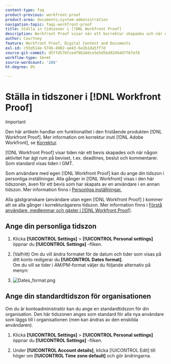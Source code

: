```yaml
---
content-type: faq
product-previous: workfront-proof
product-area: documents;system-administration
navigation-topic: faqs-workfront-proof
title: Ställa in tidszoner i [!DNL Workfront Proof]
description: Workfront Proof visar när ett korrektur skapades och när någon aktivitet har ägt rum på beviset, t.ex. deadlines, beslut och kommentarer. Som standard visas tiden i GMT.
author: Courtney
feature: Workfront Proof, Digital Content and Documents
exl-id: c55d514e-574b-4982-ae43-6e2b1da5ff7d
source-git-commit: d5ffd576fcedf9b10dce5e5d5bd9245dd7f67ef8
workflow-type: tm+mt
source-wordcount: '284'
ht-degree: 0%

---
```


# Ställa in tidszoner i [!DNL Workfront Proof]

>[!IMPORTANT]
>
>Den här artikeln handlar om funktionalitet i den fristående produkten [!DNL Workfront Proof]. Mer information om korrektur inuti [!DNL Adobe Workfront], se [Korrektur](../../../review-and-approve-work/proofing/proofing.md).

[!DNL Workfront Proof] visar tiden när ett bevis skapades och när någon aktivitet har ägt rum på beviset, t.ex. deadlines, beslut och kommentarer. Som standard visas tiden i GMT.

Som användare med egen [!DNL Workfront Proof] kan du ange din tidszon i personliga inställningar. Alla gånger in [!DNL Workfront] visas i den här tidszonen, även för ett bevis som har skapats av en användare i en annan tidszon. Mer information finns i [Personliga inställningar.](https://support.workfront.com/hc/en-us/sections/115000921168-Personal-settings)

Alla gästgranskare (användare utan egen [!DNL Workfront Proof] ) kommer att se alla gånger i korrekturägarens tidszon. Mer information finns i [Förstå användare, medlemmar och gäster i [!DNL Workfront Proof]](../../../workfront-proof/wp-mnguserscontacts/contacts/use-members-guests.md).

## Ange din personliga tidszon

1. Klicka **[!UICONTROL Settings]** > **[!UICONTROL Personal settings]**&#x200B;öppnar du **[!UICONTROL Settings]** -fliken.

1. (Valfritt) Om du vill ändra formatet för de datum och tider som visas på ditt konto redigerar du **[!UICONTROL Dates format]**.\
   Om du vill se tider i AM/PM-format väljer du följande alternativ på menyn:

1. ![Dates_format.png](assets/dates-format-350x152.png)

## Ange din standardtidszon för organisationen

Om du är kontoadministratör kan du ange en standardtidszon för din organisation. Den här tidszonen anges som standard för alla nya användare som läggs till i organisationen (men kan ändras av den enskilda användaren).

1. Klicka **[!UICONTROL Settings]** > **[!UICONTROL Personal settings]**&#x200B;öppnar du **[!UICONTROL Settings]** -fliken.

1. Under **[!UICONTROL Account details]**, klicka [!UICONTROL Edit] till höger om **[!UICONTROL Time zone default]** och gör ändringarna.
